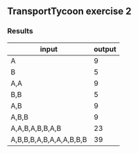 ## TransportTycoon exercise 2

### Results

input | output
------|-------
A | 9
B | 5
A,A | 9
B,B | 5
A,B | 9
A,B,B | 9
A,A,B,A,B,B,A,B | 23
A,B,B,B,A,B,A,A,A,B,B,B | 39
